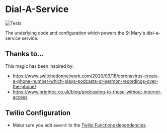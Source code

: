 # Dial-A-Service

![Tests](https://github.com/whitkirkchurch/dial-a-service/workflows/Tests/badge.svg)

The underlying code and configuration which powers the St Mary's dial-a-service
service.

## Thanks to...

This magic has been inspired by:

- https://www.switchedonnetwork.com/2020/03/18/coronavirus-create-a-phone-number-which-plays-podcasts-or-sermon-recordings-over-the-phone/
- https://www.brightec.co.uk/blog/podcasting-to-those-without-internet-access

## Twilio Configuration

- Make sure you add `moment` to the
  [Twilio Functions dependencies](https://www.twilio.com/console/runtime/functions/configure).
